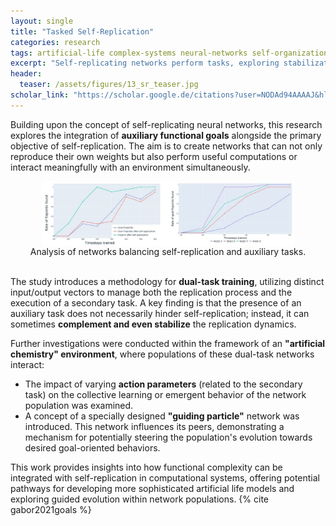 ```yaml
---
layout: single
title: "Tasked Self-Replication"
categories: research
tags: artificial-life complex-systems neural-networks self-organization multi-task-learning
excerpt: "Self-replicating networks perform tasks, exploring stabilization in artificial chemistry."
header:
  teaser: /assets/figures/13_sr_teaser.jpg
scholar_link: "https://scholar.google.de/citations?user=NODAd94AAAAJ&hl=en"
---
```


Building upon the concept of self-replicating neural networks, this research explores the integration of **auxiliary functional goals** alongside the primary objective of self-replication. The aim is to create networks that can not only reproduce their own weights but also perform useful computations or interact meaningfully with an environment simultaneously.

<center>
  <img src="/assets/figures/13_sr_analysis.jpg" alt="Analysis graphs or visualizations related to dual-task self-replicating networks" style="display:block; width:80%">
  <figcaption>Analysis of networks balancing self-replication and auxiliary tasks.</figcaption>
</center><br>

The study introduces a methodology for **dual-task training**, utilizing distinct input/output vectors to manage both the replication process and the execution of a secondary task. A key finding is that the presence of an auxiliary task does not necessarily hinder self-replication; instead, it can sometimes **complement and even stabilize** the replication dynamics.

Further investigations were conducted within the framework of an **"artificial chemistry" environment**, where populations of these dual-task networks interact:

*   The impact of varying **action parameters** (related to the secondary task) on the collective learning or emergent behavior of the network population was examined.
*   A concept of a specially designed **"guiding particle"** network was introduced. This network influences its peers, demonstrating a mechanism for potentially steering the population's evolution towards desired goal-oriented behaviors.

This work provides insights into how functional complexity can be integrated with self-replication in computational systems, offering potential pathways for developing more sophisticated artificial life models and exploring guided evolution within network populations. {% cite gabor2021goals %}